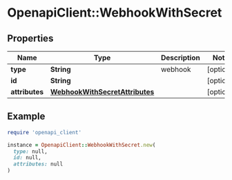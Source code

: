 # OpenapiClient::WebhookWithSecret

## Properties

| Name | Type | Description | Notes |
| ---- | ---- | ----------- | ----- |
| **type** | **String** | webhook | [optional] |
| **id** | **String** |  | [optional] |
| **attributes** | [**WebhookWithSecretAttributes**](WebhookWithSecretAttributes.md) |  | [optional] |

## Example

```ruby
require 'openapi_client'

instance = OpenapiClient::WebhookWithSecret.new(
  type: null,
  id: null,
  attributes: null
)
```

